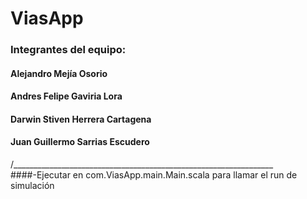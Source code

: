 # ViasApp

### Integrantes del equipo:

#### Alejandro Mejía Osorio
#### Andres Felipe Gaviria Lora
#### Darwin Stiven Herrera Cartagena
#### Juan Guillermo Sarrias Escudero

/_________________________________________________________________\
####-Ejecutar en com.ViasApp.main.Main.scala para llamar el run de simulación
